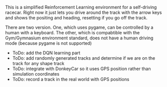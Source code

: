 This is a simplified Reinforcement Learning environment for a self-driving racecar. Right now it just lets you drive around the track with the arrow keys and shows the positing and heading, resetting if you go off the track. 

There are two version. One, which uses pygame, can be controlled by a human with a keyboard. The other, which is compabtible with the Gym/Gymnasium environment standard, does not have a human driving mode (because pygame is not supported)


* ToDo: add the DQN learning part
* ToDo: add randomly generated tracks and determine if we are on the track for any shape track
* ToDo: integrate with DonkeyCar so it uses GPS position rather than simulation coordinates
* ToDo: record a track in the real world with GPS positions
